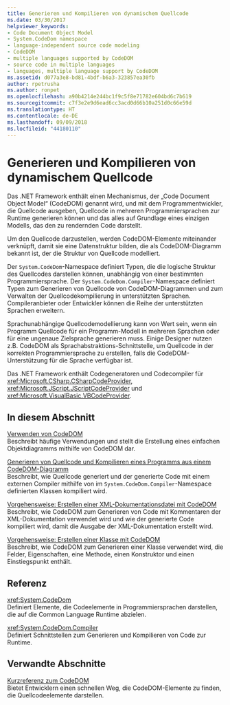 ```yaml
---
title: Generieren und Kompilieren von dynamischem Quellcode
ms.date: 03/30/2017
helpviewer_keywords:
- Code Document Object Model
- System.CodeDom namespace
- language-independent source code modeling
- CodeDOM
- multiple languages supported by CodeDOM
- source code in multiple languages
- languages, multiple language support by CodeDOM
ms.assetid: d077a3e8-bd81-4bdf-b6a3-323857ea30fb
author: rpetrusha
ms.author: ronpet
ms.openlocfilehash: a90b4214e244bc1f9c5f8e71782e604bd6c7b619
ms.sourcegitcommit: c7f3e2e9d6ead6cc3acd0d66b10a251d0c66e59d
ms.translationtype: HT
ms.contentlocale: de-DE
ms.lasthandoff: 09/09/2018
ms.locfileid: "44180110"
---
```

# <a name="dynamic-source-code-generation-and-compilation"></a>Generieren und Kompilieren von dynamischem Quellcode
Das .NET Framework enthält einen Mechanismus, der „Code Document Object Model“ (CodeDOM) genannt wird, und mit dem Programmentwickler, die Quellcode ausgeben, Quellcode in mehreren Programmiersprachen zur Runtime generieren können und das alles auf Grundlage eines einzigen Modells, das den zu rendernden Code darstellt.  
  
 Um den Quellcode darzustellen, werden CodeDOM-Elemente miteinander verknüpft, damit sie eine Datenstruktur bilden, die als CodeDOM-Diagramm bekannt ist, der die Struktur von Quellcode modelliert.  
  
 Der `System.CodeDom`-Namespace definiert Typen, die die logische Struktur des Quellcodes darstellen können, unabhängig von einer bestimmten Programmiersprache. Der `System.CodeDom.Compiler`-Namespace definiert Typen zum Generieren von Quellcode von CodeDOM-Diagrammen und zum Verwalten der Quellcodekompilierung in unterstützten Sprachen. Compileranbieter oder Entwickler können die Reihe der unterstützten Sprachen erweitern.  
  
 Sprachunabhängige Quellcodemodellierung kann von Wert sein, wenn ein Programm Quellcode für ein Programm-Modell in mehreren Sprachen oder für eine ungenaue Zielsprache generieren muss. Einige Designer nutzen z.B. CodeDOM als Sprachabstraktions-Schnittstelle, um Quellcode in der korrekten Programmiersprache zu erstellen, falls die CodeDOM-Unterstützung für die Sprache verfügbar ist.  
  
 Das .NET Framework enthält Codegeneratoren und Codecompiler für <xref:Microsoft.CSharp.CSharpCodeProvider>, <xref:Microsoft.JScript.JScriptCodeProvider> und <xref:Microsoft.VisualBasic.VBCodeProvider>.  
  
## <a name="in-this-section"></a>In diesem Abschnitt  
 [Verwenden von CodeDOM](../../../docs/framework/reflection-and-codedom/using-the-codedom.md)  
 Beschreibt häufige Verwendungen und stellt die Erstellung eines einfachen Objektdiagramms mithilfe von CodeDOM dar.  
  
 [Generieren von Quellcode und Kompilieren eines Programms aus einem CodeDOM-Diagramm](../../../docs/framework/reflection-and-codedom/generating-and-compiling-source-code-from-a-codedom-graph.md)  
 Beschreibt, wie Quellcode generiert und der generierte Code mit einem externen Compiler mithilfe von im `System.CodeDom.Compiler`-Namespace definierten Klassen kompiliert wird.  
  
 [Vorgehensweise: Erstellen einer XML-Dokumentationsdatei mit CodeDOM](../../../docs/framework/reflection-and-codedom/how-to-create-an-xml-documentation-file-using-codedom.md)  
 Beschreibt, wie CodeDOM zum Generieren von Code mit Kommentaren der XML-Dokumentation verwendet wird und wie der generierte Code kompiliert wird, damit die Ausgabe der XML-Dokumentation erstellt wird.  
  
 [Vorgehensweise: Erstellen einer Klasse mit CodeDOM](../../../docs/framework/reflection-and-codedom/how-to-create-a-class-using-codedom.md)  
 Beschreibt, wie CodeDOM zum Generieren einer Klasse verwendet wird, die Felder, Eigenschaften, eine Methode, einen Konstruktor und einen Einstiegspunkt enthält.  
  
## <a name="reference"></a>Referenz  
 <xref:System.CodeDom>  
 Definiert Elemente, die Codeelemente in Programmiersprachen darstellen, die auf die Common Language Runtime abzielen.  
  
 <xref:System.CodeDom.Compiler>  
 Definiert Schnittstellen zum Generieren und Kompilieren von Code zur Runtime.  
  
## <a name="related-sections"></a>Verwandte Abschnitte  
 [Kurzreferenz zum CodeDOM](https://msdn.microsoft.com/library/c77b8bfd-0a32-4e36-b59a-4f687f32c524)  
 Bietet Entwicklern einen schnellen Weg, die CodeDOM-Elemente zu finden, die Quellcodeelemente darstellen.

